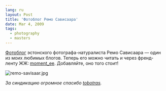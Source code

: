 ```yaml
---
lang: ru
layout: Post
title: 'Фотоблог Ремо Сависаара'
date: Mar 4, 2009
tags:
  - photography
  - masters
---
```


[Фотоблог](http://blog.moment.ee/) эстонского фотографа-натуралиста Ремо Сависаара — один из моих любимых блогов. Теперь его можно читать и через френд-ленту ЖЖ: [moment_ee](http://moment-ee.livejournal.com/). Добавляйте, оно того стоит!

![remo-savisaar.jpg](upload://remo-savisaar.jpg)

*За синдикацию огромное спасибо [tobotras](http://tobotras.livejournal.com/).*

